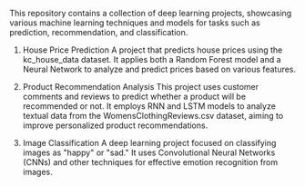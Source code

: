 This repository contains a collection of deep learning projects, showcasing various machine learning techniques and models for tasks such as prediction, recommendation, and classification.

1. House Price Prediction
A project that predicts house prices using the kc_house_data dataset. It applies both a Random Forest model and a Neural Network to analyze and predict prices based on various features.

2. Product Recommendation Analysis
This project uses customer comments and reviews to predict whether a product will be recommended or not. It employs RNN and LSTM models to analyze textual data from the WomensClothingReviews.csv dataset, aiming to improve personalized product recommendations.

4. Image Classification
A deep learning project focused on classifying images as "happy" or "sad." It uses Convolutional Neural Networks (CNNs) and other techniques for effective emotion recognition from images.
